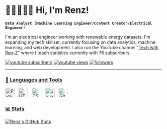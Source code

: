 <!-- Bio -->
# 👨‍💻👨🏻‍🔬 Hi, I'm Renz!

**`Data Analyst (Machine Learning Engineer/Content Creator/Electrical Engineer)`**

I'm an electrical engineer working with renewable energy datasets. I'm expanding my tech skillset, currently focusing on data analytics, machine learning, and web development. I also run the YouTube channel "[Tech with Ren-Z](https://www.youtube.com/channel/UCsDobvS6DS9Yk1KJHd8K22A)" where I teach statistics currently with 76 subscribers.

   <p align="left">
      <a href="https://www.youtube.com/TechwithRen-Z?sub_confirmation=1">
         <img alt="youtube subscribers" title="Subscribe to my YouTube channel" src="https://custom-icon-badges.demolab.com/youtube/channel/subscribers/UCsDobvS6DS9Yk1KJHd8K22A?color=%23E05D44&label=SUBSCRIBE&logo=video&logoColor=white&style=for-the-badge&labelColor=CE4630"/></a> 
      <a href="https://www.youtube.com/c/TechwithRen-Z">
         <img alt="youtube views" title="YouTube views" src="https://custom-icon-badges.demolab.com/youtube/channel/views/UCsDobvS6DS9Yk1KJHd8K22A?color=%23E1AD0E&logo=eye&logoColor=white&style=for-the-badge&labelColor=C79600"/></a>
      <a href="https://github.com/techWithRenZ?tab=followers">
         <img alt="followers" title="Follow me on Github" src="https://custom-icon-badges.demolab.com/github/followers/techWithRenZ?color=236ad3&labelColor=1155ba&style=for-the-badge&logo=person-add&label=Follow&logoColor=white"/>
   </p>

---

### 🧰 Languages and Tools

<img align="left" alt="Python" width="30px" style="padding-right:10px;" src="https://cdn.jsdelivr.net/gh/devicons/devicon/icons/python/python-plain.svg" />
<img align="left" alt="HTML" width="30px" style="padding-right:10px;" src="https://cdn.jsdelivr.net/gh/devicons/devicon/icons/html5/html5-plain.svg" />
<img align="left" alt="CSS" width="30px" style="padding-right:10px;" src="https://cdn.jsdelivr.net/gh/devicons/devicon/icons/css3/css3-plain.svg" />
<img align="left" alt="JavaScript" width="30px" style="padding-right:10px;" src="https://cdn.jsdelivr.net/gh/devicons/devicon/icons/javascript/javascript-plain.svg" />
<img align="left" alt="GitHub" width="30px" style="padding-right:10px;" src="https://cdn.jsdelivr.net/gh/devicons/devicon/icons/github/github-original.svg" />
<br />

#

### 📊 Stats

![Renz's GitHub Stats](https://github-readme-stats.vercel.app/api?username=techWithRenZ&show_icons=true&theme=gruvbox)

<!-- ![GitHub Streak](https://streak-stats.demolab.com?user=techWithRenZ&theme=gruvbox&border_radius=4.5) -->

#
